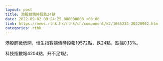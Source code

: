 ```yaml
---
layout: post
title: 港股競價時段跌24點
date: 2022-09-02 09:24:25.000000000 +08:00
link: https://news.rthk.hk/rthk/ch/component/k2/1665234-20220902.htm
categories: rthk
---
```


港股輕微低開，恒生指數競價時段報19572點，跌24點，跌幅0.13%。

科技指數報4204點，升不足1點。
